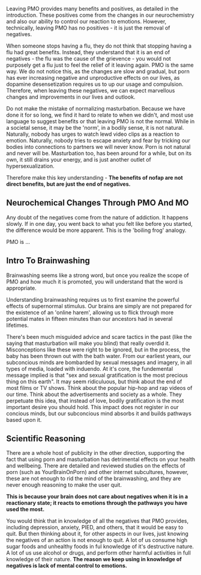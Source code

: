 Leaving PMO provides many benefits and positives, as detailed in the introduction. These positives come from the changes in our neurochemistry and also our ability to control our reaction to emotions. However, technically, leaving PMO has no positives - it is just the removal of negatives.

When someone stops having a flu, they do not think that stopping having a flu had great benefits. Instead, they understand that it is an end of negatives - the flu was the cause of the grievence - you would not purposely get a flu just to feel the relief of it leaving again. PMO is the same way. We do not notice this, as the changes are slow and gradual, but porn has ever increasing negative and unproductive effects on our lives, as dopamine desensetization requires us to up our usage and compulsion. Therefore, when leaving these negatives, we can expect marvellous changes and improvements in our lives and outlook.

Do not make the mistake of normalizing masturbation. Because we have done it for so long, we find it hard to relate to when we didn't, and most use language to suggest benefits or that leaving PMO is not the normal. While in a societal sense, it may be the 'norm', in a bodily sense, it is not natural. Naturally, nobody has urges to watch lewd video clips as a reaction to emotion. Naturally, nobody tries to escape anxiety and fear by tricking our bodies into connections to partners we will never know. Porn is not natural and never will be. Masturbation too, has been around for a while, but on its own, it still drains your energy, and is just another outlet of hypersexualization.

Therefore make this key understanding - **The benefits of nofap are not direct benefits, but are just the end of negatives.**

## Neurochemical Changes Through PMO And MO
Any doubt of the negatives come from the nature of addiction. It happens slowly. If in one day, you went back to what you felt like before you started, the difference would be more apparent. This is the 'boiling frog' analogy.

PMO is ... 

## Intro To Brainwashing
Brainwashing seems like a strong word, but once you realize the scope of PMO and how much it is promoted, you will understand that the word is appropriate.

Understanding brainwashing requires us to first examine the powerful effects of supernormal stimulus. Our brains are simply are not prepared for the existence of an 'online harem', allowing us to flick through more potential mates in fifteen minutes than our ancestors had in several lifetimes.

There's been much misguided advice and scare tactics in the past (like the saying that masturbation will make you blind) that really overdid it. Misconceptions like these were right to be ignored, but in the process, the baby has been thrown out with the bath water. From our earliest years, our subconcious minds are bombarded by sexual messages and imagery, in all types of media, loaded with induendo. At it's core, the fundemental message implied is that "sex and sexual gratification is the most precious thing on this earth". It may seem ridiculuous, but think about the end of most films or TV shows. Think about the popular hip-hop and rap videos of our time. Think about the advertisements and society as a whole. They perpetuate this idea, that instead of love, bodily gratification is the most important desire you should hold. This impact does not register in our concious minds, but our subconcious mind absorbs it and builds pathways based upon it.

## Scientific Reasoning
There are a whole host of publicity in the other direction, supporting the fact that using porn and masturbation has detrimental effects on your health and wellbeing. There are detailed and reviewed studies on the effects of porn (such as YourBrainOnPorn) and other internet subcultures, however, these are not enough to rid the mind of the brainwashing, and they are never enough reasoning to make the user quit.

**This is because your brain does not care about negatives when it is in a reactionary state; it reacts to emotions through the pathways you have used the most.**

You would think that in knowledge of all the negatives that PMO provides, including depression, anxiety, PIED, and others, that it would be easy to quit. But then thinking about it, for other aspects in our lives, just knowing the negatives of an action is not enough to quit. A lot of us consume high sugar foods and unhealthy foods in ful knowledge of it's destructive nature. A lot of us use alcohol or drugs, and perform other harmful activities in full knowledge of their nature. **The reason we keep using in knowledge of negatives is lack of mental control to emotions.**